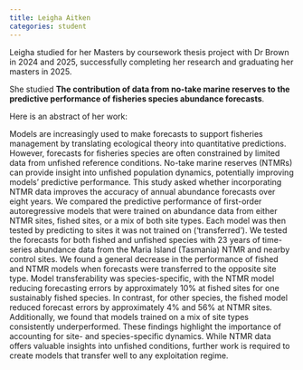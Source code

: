 ```yaml
---
title: Leigha Aitken
categories: student
---
```


Leigha studied for her Masters by coursework thesis project with Dr Brown in 2024 and 2025, successfully completing her research and graduating her masters in 2025. 

She studied **The contribution of data from no-take marine reserves to the predictive performance of fisheries species abundance forecasts**. 

Here is an abstract of her work: 

Models are increasingly used to make forecasts to support fisheries management by translating ecological theory into quantitative predictions. However, forecasts for fisheries species are often constrained by limited data from unfished reference conditions. No-take marine reserves (NTMRs) can provide insight into unfished population dynamics, potentially improving models’ predictive performance. This study asked whether incorporating NTMR data improves the accuracy of annual abundance forecasts over eight years. We compared the predictive performance of first-order autoregressive models that were trained on abundance data from either NTMR sites, fished sites, or a mix of both site types. Each model was then tested by predicting to sites it was not trained on (‘transferred’). We tested the forecasts for both fished and unfished species with 23 years of time-series abundance data from the Maria Island (Tasmania) NTMR and nearby control sites. We found a general decrease in the performance of fished and NTMR models when forecasts were transferred to the opposite site type. Model transferability was species-specific, with the NTMR model reducing forecasting errors by approximately 10% at fished sites for one sustainably fished species. In contrast, for other species, the fished model reduced forecast errors by approximately 4% and 56% at NTMR sites. Additionally, we found that models trained on a mix of site types consistently underperformed. These findings highlight the importance of accounting for site- and species-specific dynamics. While NTMR data offers valuable insights into unfished conditions, further work is required to create models that transfer well to any exploitation regime. 